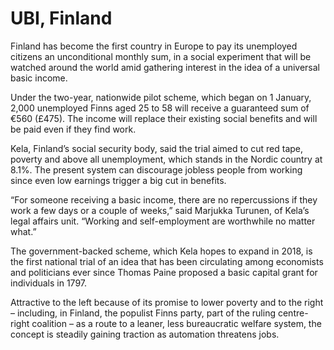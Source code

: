 # UBI, Finland

Finland has become the first country in Europe to pay its unemployed
citizens an unconditional monthly sum, in a social experiment that
will be watched around the world amid gathering interest in the idea
of a universal basic income.

Under the two-year, nationwide pilot scheme, which began on 1 January,
2,000 unemployed Finns aged 25 to 58 will receive a guaranteed sum of
€560 (£475). The income will replace their existing social benefits
and will be paid even if they find work.

Kela, Finland’s social security body, said the trial aimed to cut red
tape, poverty and above all unemployment, which stands in the Nordic
country at 8.1%. The present system can discourage jobless people from
working since even low earnings trigger a big cut in benefits.

“For someone receiving a basic income, there are no repercussions if
they work a few days or a couple of weeks,” said Marjukka Turunen, of
Kela’s legal affairs unit. “Working and self-employment are worthwhile
no matter what.”

The government-backed scheme, which Kela hopes to expand in 2018, is
the first national trial of an idea that has been circulating among
economists and politicians ever since Thomas Paine proposed a basic
capital grant for individuals in 1797.

Attractive to the left because of its promise to lower poverty and to
the right – including, in Finland, the populist Finns party, part of
the ruling centre-right coalition – as a route to a leaner, less
bureaucratic welfare system, the concept is steadily gaining traction
as automation threatens jobs.

